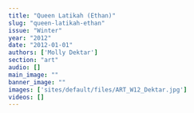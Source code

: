 ```yaml
---
title: "Queen Latikah (Ethan)"
slug: "queen-latikah-ethan"
issue: "Winter"
year: "2012"
date: "2012-01-01"
authors: ['Molly Dektar']
section: "art"
audio: []
main_image: ""
banner_image: ""
images: ['sites/default/files/ART_W12_Dektar.jpg']
videos: []
---
```

